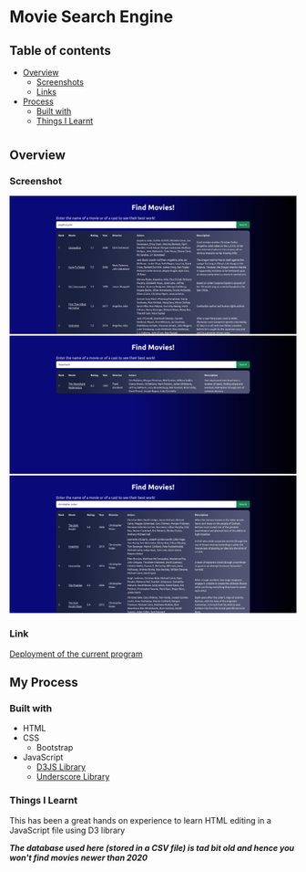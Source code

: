 # Movie Search Engine 

## Table of contents

- [Overview](#overview)
    - [Screenshots](#screenshot)
    - [Links](#link)
- [Process](#process)
    - [Built with](#built-with)
    - [Things I Learnt](#things-learnt)
#

## Overview 

### Screenshot

![](./screenshot.png)
![](./screenshot1.png)
![](./screenshot2.png)

### Link

[Deployment of the current program](https://movies-se.web.app)

## My Process    

### Built with
- HTML
- CSS
    - Bootstrap
- JavaScript
    - [D3JS Library](https://d3js.org/)
    - [Underscore Library](https://underscorejs.org/)

### Things I Learnt

This has been a great hands on experience to learn HTML editing in a JavaScript file using D3 library  

***The database used here (stored in a CSV file) is tad bit old and hence you won't find movies newer than 2020***